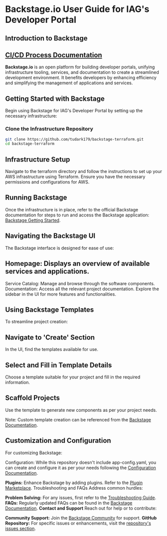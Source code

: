 # Backstage.io User Guide for IAG's Developer Portal

## Introduction to Backstage
## [CI/CD Process Documentation](docs/ci_cd_process.md)
**Backstage.io** is an open platform for building developer portals, unifying infrastructure tooling, services, and documentation to create a streamlined development environment. It benefits developers by enhancing efficiency and simplifying the management of applications and services.

## Getting Started with Backstage
Begin using Backstage for IAG's Developer Portal by setting up the necessary infrastructure:

### Clone the Infrastructure Repository
```bash
git clone https://github.com/tudark179/backstage-terraform.git
cd backstage-terraform
```
## Infrastructure Setup
Navigate to the terraform directory and follow the instructions to set up your AWS infrastructure using Terraform. Ensure you have the necessary permissions and configurations for AWS.

## Running Backstage
Once the infrastructure is in place, refer to the official Backstage documentation for steps to run and access the Backstage application: [Backstage Getting Started](https://backstage.io/docs/getting-started/).

## Navigating the Backstage UI
The Backstage interface is designed for ease of use:

## Homepage: Displays an overview of available services and applications.
Service Catalog: Manage and browse through the software components.
Documentation: Access all the relevant project documentation.
Explore the sidebar in the UI for more features and functionalities.

## Using Backstage Templates
To streamline project creation:

## Navigate to 'Create' Section
In the UI, find the templates available for use.

## Select and Fill in Template Details
Choose a template suitable for your project and fill in the required information.

## Scaffold Projects
Use the template to generate new components as per your project needs.

Note: Custom template creation can be referenced from the [Backstage Documentation](https://backstage.io/docs/features/software-templates/creating-templates).

## Customization and Configuration
For customizing Backstage:

Configuration: While this repository doesn't include app-config.yaml, you can create and configure it as per your needs following the [Configuration Documentation](https://backstage.io/docs/conf/).

**Plugins:** Enhance Backstage by adding plugins. Refer to the [Plugin Marketplace](https://backstage.io/plugins).
Troubleshooting and FAQs
Address common hurdles:

**Problem Solving:** For any issues, first refer to the [Troubleshooting Guide](https://backstage.io/docs/overview/troubleshooting).
**FAQs:** Regularly updated FAQs can be found in the [Backstage Documentation](https://backstage.io/docs/faq).
**Contact and Support**
Reach out for help or to contribute:

**Community Support:** Join the [Backstage Community](https://backstage.io/community) for support.
**GitHub Repository:** For specific issues or enhancements, visit the [repository's issues section](https://github.com/tudark179/backstage-terraform/issues).
